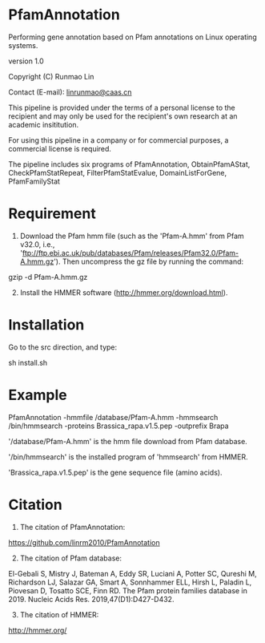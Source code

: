 # PfamAnnotation
Performing gene annotation based on Pfam annotations on Linux operating systems.

version 1.0

Copyright (C) Runmao Lin

Contact (E-mail): linrunmao@caas.cn

This pipeline is provided under the terms of a personal license to the recipient and may only be used for the recipient's own research at an academic insititution.

For using this pipeline in a company or for commercial purposes, a commercial license is required.

The pipeline includes six programs of PfamAnnotation, ObtainPfamAStat, CheckPfamStatRepeat, FilterPfamStatEvalue, DomainListForGene, PfamFamilyStat

# Requirement
1. Download the Pfam hmm file (such as the 'Pfam-A.hmm' from Pfam v32.0, i.e., 'ftp://ftp.ebi.ac.uk/pub/databases/Pfam/releases/Pfam32.0/Pfam-A.hmm.gz'). Then uncompress the gz file by running the command:

gzip -d Pfam-A.hmm.gz

2. Install the HMMER software (http://hmmer.org/download.html).

# Installation
Go to the src direction, and type:

sh install.sh

# Example
PfamAnnotation  -hmmfile  /database/Pfam-A.hmm  -hmmsearch  /bin/hmmsearch  -proteins  Brassica_rapa.v1.5.pep -outprefix  Brapa

'/database/Pfam-A.hmm' is the hmm file download from Pfam database.

'/bin/hmmsearch' is the installed program of 'hmmsearch' from HMMER.

'Brassica_rapa.v1.5.pep' is the gene sequence file (amino acids).

# Citation
1. The citation of PfamAnnotation:

https://github.com/linrm2010/PfamAnnotation

2. The citation of Pfam database:

El-Gebali S, Mistry J, Bateman A, Eddy SR, Luciani A, Potter SC, Qureshi M, Richardson LJ, Salazar GA, Smart A, Sonnhammer ELL, Hirsh L, Paladin L, Piovesan D, Tosatto SCE, Finn RD. The Pfam protein families database in 2019. Nucleic Acids Res. 2019,47(D1):D427-D432.

3. The citation of HMMER:

http://hmmer.org/

